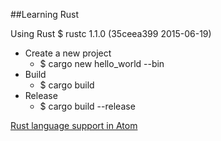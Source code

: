 ##Learning Rust

Using Rust $ rustc 1.1.0 (35ceea399 2015-06-19)

* Create a new project
    * $ cargo new hello_world --bin
* Build
    * $ cargo build
* Release
    * $ cargo build --release

[Rust language support in Atom](https://github.com/zargony/atom-language-rust)
